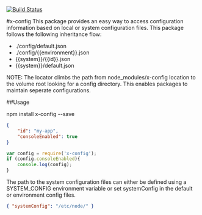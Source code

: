 [![Build Status](https://travis-ci.org/azweb76/node-x-config.png?branch=master)](https://travis-ci.org/azweb76/node-x-config)

#x-config
This package provides an easy way to access configuration information based on local or system configuration files. This package follows the following inheritance flow:

- ./config/default.json
- ./config/{{environment}}.json
- {{system}}/{{id}}.json
- {{system}}/default.json

NOTE: The locator climbs the path from node_modules/x-config location to the volume root looking for a config directory. This enables packages to maintain seperate configurations.

##Usage

npm install x-config --save

```json
{
	"id": "my-app",
	"consoleEnabled": true
}
```

```javascript
var config = require('x-config');
if (config.consoleEnabled){
	console.log(config);
}
```

The path to the system configuration files can either be defined using a SYSTEM_CONFIG environment variable or set systemConfig in the default or environment config files.

```json
{ "systemConfig": "/etc/node/" }
```




